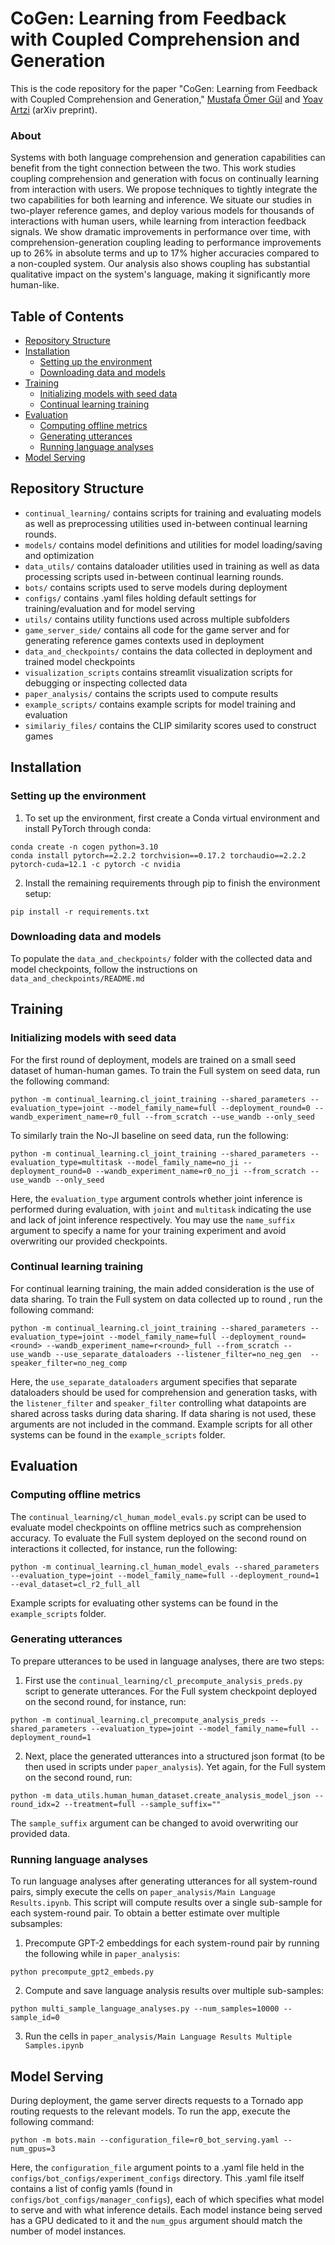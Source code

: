 CoGen: Learning from Feedback with Coupled Comprehension and Generation
=======================================================================

This is the code repository for the paper "CoGen: Learning from Feedback with Coupled Comprehension and Generation," [Mustafa Ömer Gül](https://momergul.github.io/) and [Yoav Artzi](https://yoavartzi.com/) (arXiv preprint).

### About

Systems with both language comprehension and generation capabilities can benefit from the tight connection between the two. This work studies coupling comprehension and generation with focus on continually learning from interaction with users. We propose techniques to tightly integrate the two capabilities for both learning and inference. We situate our studies in two-player reference games, and deploy various models for thousands of interactions with human users, while learning from interaction feedback signals. We show dramatic improvements in performance over time, with comprehension-generation coupling leading to performance improvements up to 26% in absolute terms and up to 17% higher accuracies compared to a non-coupled system. Our analysis also shows coupling has substantial qualitative impact on the system's language, making it significantly more human-like.

Table of Contents
-----------------

- [Repository Structure](#repository-structure)
- [Installation](#installation)
  - [Setting up the environment](#setting-up-the-environment)
  - [Downloading data and models](#downloading-data-and-models)
- [Training](#training)
  - [Initializing models with seed data](#initializing-models-with-seed-data)
  - [Continual learning training](#continual-learning-training)
- [Evaluation](#evaluation)
  - [Computing offline metrics](#computing-offline-metrics)
  - [Generating utterances](#generating-utterances)
  - [Running language analyses](#running-language-analyses)
- [Model Serving](#model-serving)

Repository Structure
--------------------

- `continual_learning/` contains scripts for training and evaluating models as well as preprocessing utilities used in-between continual learning rounds.
- `models/` contains model definitions and utilities for model loading/saving and optimization
- `data_utils/` contains dataloader utilities used in training as well as data processing scripts used in-between continual learning rounds.
- `bots/` contains scripts used to serve models during deployment
- `configs/` contains .yaml files holding default settings for training/evaluation and for model serving
- `utils/` contains utility functions used across multiple subfolders
- `game_server_side/` contains all code for the game server and for generating reference games contexts used in deployment
- `data_and_checkpoints/` contains the data collected in deployment and trained model checkpoints
- `visualization_scripts` contains streamlit visualization scripts for debugging or inspecting collected data
- `paper_analysis/` contains the scripts used to compute results
- `example_scripts/` contains example scripts for model training and evaluation
- `similariy_files/` contains the CLIP similarity scores used to construct games

Installation
------------

### Setting up the environment

1. To set up the environment, first create a Conda virtual environment and install PyTorch through conda:
```
conda create -n cogen python=3.10
conda install pytorch==2.2.2 torchvision==0.17.2 torchaudio==2.2.2 pytorch-cuda=12.1 -c pytorch -c nvidia
```

2. Install the remaining requirements through pip to finish the environment setup:
```
pip install -r requirements.txt
```

### Downloading data and models

To populate the `data_and_checkpoints/` folder with the collected data and model checkpoints, follow the instructions on `data_and_checkpoints/README.md`

Training
--------

### Initializing models with seed data

For the first round of deployment, models are trained on a small seed dataset of human-human games. To train the Full system on seed data, run the following command:

```
python -m continual_learning.cl_joint_training --shared_parameters --evaluation_type=joint --model_family_name=full --deployment_round=0 --wandb_experiment_name=r0_full --from_scratch --use_wandb --only_seed
```

To similarly train the No-JI baseline on seed data, run the following:
```
python -m continual_learning.cl_joint_training --shared_parameters --evaluation_type=multitask --model_family_name=no_ji --deployment_round=0 --wandb_experiment_name=r0_no_ji --from_scratch --use_wandb --only_seed
```

Here, the `evaluation_type` argument controls whether joint inference is performed during evaluation, with `joint` and `multitask` indicating the use and lack of joint inference respectively. You may use the `name_suffix` argument to specify a name for your training experiment and avoid overwriting our provided checkpoints.

### Continual learning training

For continual learning training, the main added consideration is the use of data sharing. To train the Full system on data collected up to round <round>, run the following command:

```
python -m continual_learning.cl_joint_training --shared_parameters --evaluation_type=joint --model_family_name=full --deployment_round=<round> --wandb_experiment_name=r<round>_full --from_scratch --use_wandb --use_separate_dataloaders --listener_filter=no_neg_gen  --speaker_filter=no_neg_comp
```

Here, the `use_separate_dataloaders` argument specifies that separate dataloaders should be used for comprehension and generation tasks, with the `listener_filter` and `speaker_filter` controlling what datapoints are shared across tasks during data sharing. If data sharing is not used, these arguments are not included in the command. Example scripts for all other systems can be found in the `example_scripts` folder.

Evaluation
----------

### Computing offline metrics

The `continual_learning/cl_human_model_evals.py` script can be used to evaluate model checkpoints on offline metrics such as comprehension accuracy. To evaluate the Full system deployed on the second round on interactions it collected, for instance, run the following:

```
python -m continual_learning.cl_human_model_evals --shared_parameters --evaluation_type=joint --model_family_name=full --deployment_round=1 --eval_dataset=cl_r2_full_all
```

Example scripts for evaluating other systems can be found in the `example_scripts` folder.

### Generating utterances

To prepare utterances to be used in language analyses, there are two steps:

1. First use the `continual_learning/cl_precompute_analysis_preds.py` script to generate utterances. For the Full system checkpoint deployed on the second round, for instance, run:

```
python -m continual_learning.cl_precompute_analysis_preds --shared_parameters --evaluation_type=joint --model_family_name=full --deployment_round=1
```

2. Next, place the generated utterances into a structured json format (to be then used in scripts under `paper_analysis`). Yet again, for the Full system on the second round, run:

```
python -m data_utils.human_human_dataset.create_analysis_model_json --round_idx=2 --treatment=full --sample_suffix=""
```

The `sample_suffix` argument can be changed to avoid overwriting our provided data.

### Running language analyses

To run language analyses after generating utterances for all system-round pairs, simply execute the cells on `paper_analysis/Main Language Results.ipynb`. This script will compute results over a single sub-sample for each system-round pair. To obtain a better estimate over multiple subsamples:

1. Precompute GPT-2 embeddings for each system-round pair by running the following while in `paper_analysis`:
```
python precompute_gpt2_embeds.py
```

2. Compute and save language analysis results over multiple sub-samples:
```
python multi_sample_language_analyses.py --num_samples=10000 --sample_id=0
```

3. Run the cells in `paper_analysis/Main Language Results Multiple Samples.ipynb`

Model Serving
-------------
During deployment, the game server directs requests to a Tornado app routing requests to the relevant models. To run the app, execute the following command:

```
python -m bots.main --configuration_file=r0_bot_serving.yaml --num_gpus=3
```

Here, the `configuration_file` argument points to a .yaml file held in the `configs/bot_configs/experiment_configs` directory. This .yaml file itself contains a list of config yamls (found in `configs/bot_configs/manager_configs`), each of which specifies what model to serve and with what inference details. Each model instance being served has a GPU dedicated to it and the `num_gpus` argument should match the number of model instances.